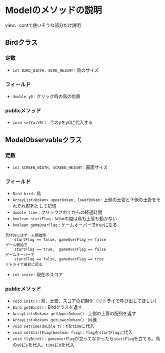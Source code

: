 # Modelのメソッドの説明
view、contで使いそうな部分だけ説明
## Birdクラス
### 定数
- `int BIRD_WIDTH, BIRD_HEIGHT` : 鳥のサイズ
### フィールド
- `double y0` : クリック時の鳥の位置
### publicメソッド
- `void setYasY0()` : 今のyをy0に代入する

## ModelObservableクラス
### 定数
- `int SCREEN_WIDTH, SCREEN_HEIGHT` : 画面サイズ
### フィールド
- `Bird bird` : 鳥
- `ArrayList<Dokan> upperDokan, lowerDokan` : 上側の土管と下側の土管をそれぞれ配列として記憶
- `double time` : クリックされてからの経過時間
- `boolean startFlag` : falseの間は鳥も土管も動かない
- `boolean gameOverFlag` : ゲームオーバーでtrueになる
```
具体的にはゲーム開始時
    startFlag == false, gameOverFlag == false
ゲーム開始で
    startFlag == true,  gameOverFlag == false
ゲームオーバーで
    startFlag == false, gameOverFlag == true
リトライで最初に戻る
```
- `int score` : 現在のスコア
### publicメソッド
- `void init()` : 鳥、土管、スコアの初期化（リトライで呼び出してほしい）
- `Bird getBird()` : Birdクラスを返す
- `ArrayList<Dokan> getUpperDokan()` : 上側の土管の配列を返す
- `ArrayList<Dokan> getLowerDokan()` : 同様
- `void setTime(double t)` : `t`を`time`に代入
- `void setStartFlag(boolean flag)` : `flag`を`startFlag`に代入
- `void flyBird()` : `gameoverFlag`が立ってなかったら`startFlag`を立てる。鳥の`y0`に`y`を代入。`time`に`0`を代入